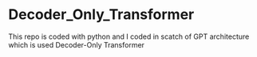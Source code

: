 # Decoder_Only_Transformer
This repo is coded with python and I coded in scatch of GPT architecture which is used Decoder-Only Transformer 
